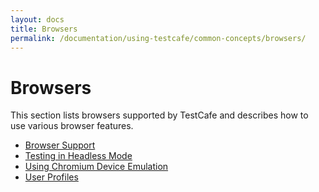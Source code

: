 ```yaml
---
layout: docs
title: Browsers
permalink: /documentation/using-testcafe/common-concepts/browsers/
---
```

# Browsers

This section lists browsers supported by TestCafe and describes how to use various browser features.

* [Browser Support](browser-support.md)
* [Testing in Headless Mode](testing-in-headless-mode.md)
* [Using Chromium Device Emulation](using-chromium-device-emulation.md)
* [User Profiles](user-profiles.md)